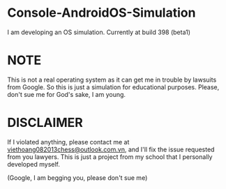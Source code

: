 # Console-AndroidOS-Simulation
I am developing an OS simulation. Currently at build 398 (beta1)

# NOTE
This is not a real operating system as it can get me in trouble by lawsuits from Google.
So this is just a simulation for educational purposes.
Please, don't sue me for God's sake, I am young.

# DISCLAIMER
If I violated anything, please contact me at viethoang082013chess@outlook.com.vn, and I'll fix the issue requested from you lawyers.
This is just a project from my school that I personally developed myself.

(Google, I am begging you, please don't sue me)
